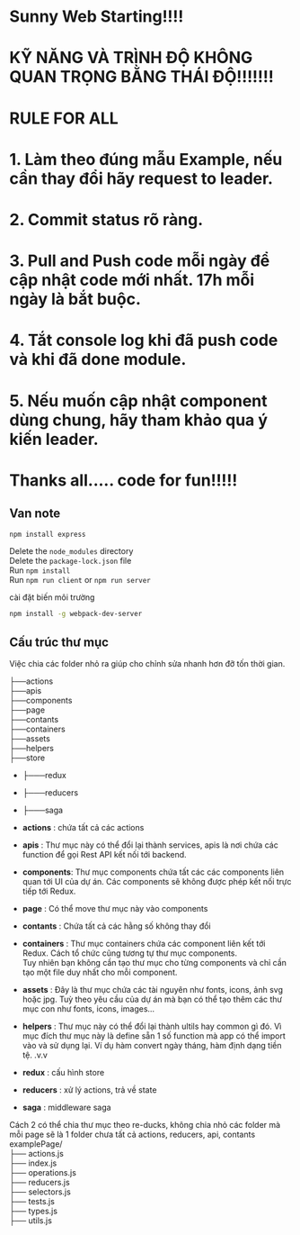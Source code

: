 # Sunny Web Starting!!!!
#
# KỸ NĂNG VÀ TRÌNH ĐỘ KHÔNG QUAN TRỌNG BẰNG THÁI ĐỘ!!!!!!!
#
#
# RULE FOR ALL
# 1. Làm theo đúng mẫu Example, nếu cần thay đổi hãy request to leader.
# 2. Commit status rõ ràng.
# 3. Pull and Push code mỗi ngày để cập nhật code mới nhất. 17h mỗi ngày là bắt buộc.
# 4. Tắt console log khi đã push code và khi đã done module.
# 5. Nếu muốn cập nhật component dùng chung, hãy tham khảo qua ý kiến leader.
#
#
# Thanks all..... code for fun!!!!!



## Van note

```sh
npm install express
```
Delete the `node_modules` directory<br>
Delete the `package-lock.json` file<br>
Run `npm install`<br>
Run `npm run client` or `npm run server`<br>

cài đặt biến môi trường
```sh
npm install -g webpack-dev-server
```

## Cấu trúc thư mục
Việc chia các folder nhỏ ra giúp cho chỉnh sửa nhanh hơn đỡ tốn thời gian.<br>

├──actions<br>
├──apis<br>
├──components<br>
├──page<br>
├──contants<br>
├──containers<br>
├──assets<br>
├──helpers<br>
├──store<br>
  - ├───redux<br>
  - ├───reducers<br>
  - ├───saga<br>

- **actions** : chứa tất cả các actions
- **apis** : Thư mục này có thể đổi lại thành services, apis là nơi chứa các function để gọi Rest API kết nối tới backend.
- **components**: Thư mục components chứa tất các các components liên quan tới UI của dự án. Các components sẽ không được phép kết nối trực tiếp tới Redux.
- **page** : Có thể move thư mục này vào components
- **contants** : Chứa tất cả các hằng số không thay đổi
- **containers** : Thư mục containers chứa các component liên kết tới Redux. Cách tổ chức cũng tương tự thư mục components. <br>Tuy nhiên bạn không cần tạo thư mục cho từng components và chỉ cần tạo một file duy nhất cho mỗi component.
- **assets** : Đây là thư mục chứa các tài nguyên như fonts, icons, ảnh svg hoặc jpg. Tuỳ theo yêu cầu của dự án mà bạn có thể tạo thêm các thư mục con như fonts, icons, images…
- **helpers** : Thư mục này có thể đổi lại thành ultils hay common gì đó. Vì mục đích thư mục này là define sẵn 1 số function mà app có thể import vào và sử dụng lại. Ví dụ hàm convert ngày tháng, hàm định dạng tiền tệ. .v.v
- **redux** : cấu hình store
- **reducers** : xử lý actions, trả về state
- **saga** : middleware saga


Cách 2 có thể chia thư mục theo re-ducks, không chia nhỏ các folder mà mỗi page sẽ là 1 folder chưa tất cả actions, reducers, api, contants
examplePage/<br>
├── actions.js<br>
├── index.js<br>
├── operations.js<br>
├── reducers.js<br>
├── selectors.js<br>
├── tests.js<br>
├── types.js<br>
├── utils.js<br>